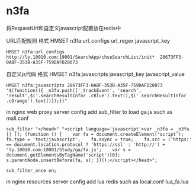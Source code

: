 # n3fa



将RequestUrl和自定义javascript配置放在redis中


URL匹配规则 格式 HMSET n3fa:url_configs url_regex javascript_key

	HMSET n3fa:url_configs http://ly.10010.com:19001/SearchApp/chseSearchList/init*  28673FF3-0ABF-353B-A35F-759DAFD20073

自定义js代码 格式 HMSET n3fa:javascripts javascript_key javascript_value

	HMSET n3fa:javascripts 28673FF3-0ABF-353B-A35F-759DAFD20073 "$(function(){ _n3fa.push(['_trackEvent', 'search', 'result',$('.searchResultInfor .cBlue').text(),$('.searchResultInfor .cOrange').text()]);})"
	
	
in nginx web proxy server config add sub_filter to load ga.js such as mall.conf

    sub_filter "</head>" "<script language='javascript'>var _n3fa = _n3fa || []; (function () {    var fa = document.createElement('script');    fa.type = 'text/javascript';    fa.async = true;    fa.src = ('https:' == document.location.protocol ? 'https://ssl' : 'http://') + 'ly.10010.com:18001/Study/ga/fa.js';    var s = document.getElementsByTagName('script')[0];    s.parentNode.insertBefore(fa, s); })();</script></head>";

    sub_filter_once on;
    

in nginx resources server config add lua redis such as local.conf lua_fa.lua

